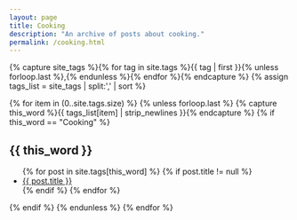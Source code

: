 ```yaml
---
layout: page
title: Cooking
description: "An archive of posts about cooking."
permalink: /cooking.html
---
```


{% capture site_tags %}{% for tag in site.tags %}{{ tag | first }}{% unless forloop.last %},{% endunless %}{% endfor %}{% endcapture %}
{% assign tags_list = site_tags | split:',' | sort %}

{% for item in (0..site.tags.size) %}
  {% unless forloop.last %}
    {% capture this_word %}{{ tags_list[item] | strip_newlines }}{% endcapture %}
    {% if this_word == "Cooking" %}
<h2 id="{{ this_word }}" class="tag-heading">{{ this_word }}</h2>
<ul>
  {% for post in site.tags[this_word] %}
    {% if post.title != null %}
    <li class="entry-title"><a href="{{ site.url }}{{ post.url }}" title="{{ post.title }}">{{ post.title }}</a></li>
    {% endif %}
  {% endfor %}
</ul>
    {% endif %}
  {% endunless %}
{% endfor %}

